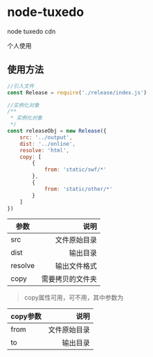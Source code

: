 # node-tuxedo
node tuxedo cdn

个人使用

## 使用方法

```javascript
//引入文件
const Release = require('./release/index.js')  

//实例化对象
/**
 * 实例化对象
 */
const releaseObj = new Release({
	src: '../output',
	dist: '../online',
	resolve: 'html',
	copy: [
		{
			from: 'static/swf/*'
		},
		{
			from: 'static/other/*'
		}
	]
})
```

| 参数| 说明  |
| --- |-------------:|
| src | 文件原始目录 |
| dist | 输出目录 |
| resolve | 输出文件格式 |
| copy | 需要拷贝的文件夹 |


>copy属性可用，可不用，其中参数为

| copy参数| 说明  |
| --- |-------------:|
| from | 文件原始目录 |
| to | 输出目录 |